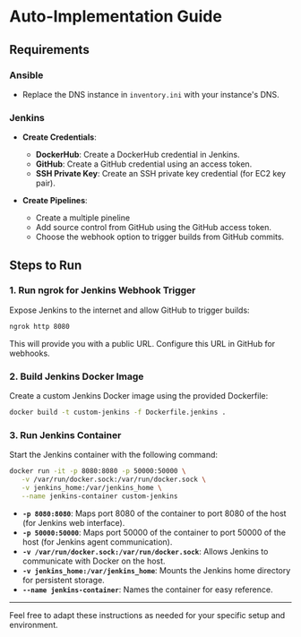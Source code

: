 
# Auto-Implementation Guide

## Requirements

### Ansible

- Replace the DNS instance in `inventory.ini` with your instance's DNS.

### Jenkins

- **Create Credentials**:
  - **DockerHub**: Create a DockerHub credential in Jenkins.
  - **GitHub**: Create a GitHub credential using an access token.
  - **SSH Private Key**: Create an SSH private key credential (for EC2 key pair).

- **Create Pipelines**:
  - Create a multiple pineline
  - Add source control from GitHub using the GitHub access token.
  - Choose the webhook option to trigger builds from GitHub commits.

## Steps to Run

### 1. Run ngrok for Jenkins Webhook Trigger

Expose Jenkins to the internet and allow GitHub to trigger builds:

```sh
ngrok http 8080
```

This will provide you with a public URL. Configure this URL in GitHub for webhooks.

### 2. Build Jenkins Docker Image

Create a custom Jenkins Docker image using the provided Dockerfile:

```sh
docker build -t custom-jenkins -f Dockerfile.jenkins .
```

### 3. Run Jenkins Container

Start the Jenkins container with the following command:

```sh
docker run -it -p 8080:8080 -p 50000:50000 \
   -v /var/run/docker.sock:/var/run/docker.sock \
   -v jenkins_home:/var/jenkins_home \
   --name jenkins-container custom-jenkins
```

- **`-p 8080:8080`**: Maps port 8080 of the container to port 8080 of the host (for Jenkins web interface).
- **`-p 50000:50000`**: Maps port 50000 of the container to port 50000 of the host (for Jenkins agent communication).
- **`-v /var/run/docker.sock:/var/run/docker.sock`**: Allows Jenkins to communicate with Docker on the host.
- **`-v jenkins_home:/var/jenkins_home`**: Mounts the Jenkins home directory for persistent storage.
- **`--name jenkins-container`**: Names the container for easy reference.

---

Feel free to adapt these instructions as needed for your specific setup and environment.

